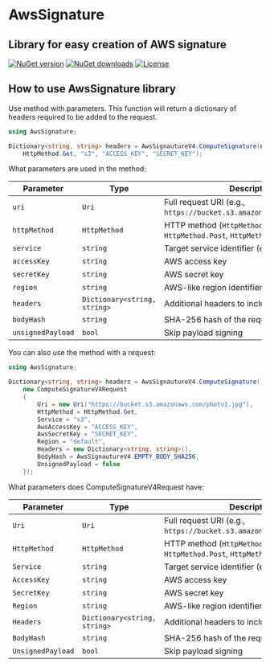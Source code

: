 # AwsSignature
## Library for easy creation of AWS signature

[![NuGet version](http://img.shields.io/nuget/v/AwsSignature.svg)](https://www.nuget.org/packages/AwsSignature/)
[![NuGet downloads](http://img.shields.io/nuget/dt/AwsSignature.svg)](https://www.nuget.org/packages/AwsSignature/)
[![License](https://img.shields.io/badge/license-MIT-blue.svg)](https://raw.githubusercontent.com/HOHLAND-CblP/AwsSignature/refs/heads/main/LICENSE)


## How to use AwsSignature library

Use method with parameters. This function will return a dictionary of headers required to be added to the request.
```csharp
using AwsSignature;

Dictionary<string, string> headers = AwsSignautureV4.ComputeSignature(new Uri("https://bucket.s3.amazonaws.com/photo1.jpg",
    HttpMethod.Get, "s3", "ACCESS_KEY", "SECRET_KEY");
```
What parameters are used in the method:

| Parameter          | Type                          | Description                                                               | Default             |
|--------------------|-------------------------------|---------------------------------------------------------------------------|---------------------|
| `uri`              | `Uri`                         | Full request URI (e.g., `https://bucket.s3.amazonaws.com/photo1.jpg`)     | **Required**        |
| `httpMethod`       | `HttpMethod`                  | HTTP method (`HttpMethod.Get`, `HttpMethod.Post`, `HttpMethod.Put`, etc.) | **Required**        |
| `service`          | `string`                      | Target service identifier (e.g., `s3`, `ec2`)                             | **Required**        |
| `accessKey`        | `string`                      | AWS access key                                                            | **Required**        |
| `secretKey`        | `string`                      | AWS secret key                                                            | **Required**        |
| `region`           | `string`                      | AWS-like region identifier                                                | `"default"`         |
| `headers`          | `Dictionary<string, string>`  | Additional headers to include in the signature                            | `empty dictionary`  |
| `bodyHash`         | `string`                      | SHA-256 hash of the request body                                          | `EMPTY_BODY_SHA256` |
| `unsignedPayload`  | `bool`                        | Skip payload signing                                                      | `false`             |

You can also use the method with a request:

```csharp
using AwsSignature;

Dictionary<string, string> headers = AwsSignautureV4.ComputeSignature(
    new ComputeSignatureV4Request
    {
        Uri = new Uri("https://bucket.s3.amazonaws.com/photo1.jpg"),
        HttpMethod = HttpMethod.Get,
        Service = "s3",
        AwsAccessKey = "ACCESS_KEY",
        AwsSecretKey = "SECRET_KEY",
        Region = "default",
        Headers = new Dictionary<string, string>(),
        BodyHash = AwsSignautureV4.EMPTY_BODY_SHA256,
        UnsignedPayload = false
    });
```

What parameters does ComputeSignatureV4Request have:

| Parameter         | Type                          | Description                                                               | Default             |
|-------------------|-------------------------------|---------------------------------------------------------------------------|---------------------|
| `Uri`             | `Uri`                         | Full request URI (e.g., `https://bucket.s3.amazonaws.com/photo1.jpg`)     | **Required**        |
| `HttpMethod`      | `HttpMethod`                  | HTTP method (`HttpMethod.Get`, `HttpMethod.Post`, `HttpMethod.Put`, etc.) | **Required**        |
| `Service`         | `string`                      | Target service identifier (e.g., `s3`, `ec2`)                             | **Required**        |
| `AccessKey`       | `string`                      | AWS access key                                                            | **Required**        |
| `SecretKey`       | `string`                      | AWS secret key                                                            | **Required**        |
| `Region`          | `string`                      | AWS-like region identifier                                                | `"default"`         |
| `Headers`         | `Dictionary<string, string>`  | Additional headers to include in the signature                            | `empty dictionary`  |
| `BodyHash`        | `string`                      | SHA-256 hash of the request body                                          | `EMPTY_BODY_SHA256` |
| `UnsignedPayload` | `bool`                        | Skip payload signing                                                      | `false`             |
